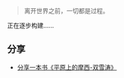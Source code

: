 > 离开世界之前，一切都是过程。

正在逐步构建......
  
    
	  
	   
	    
		 
		  
		   
		    
			 
			 
  
  
  
  






## 分享

- [分享一本书《平原上的摩西-双雪涛》](https://www.douban.com/doubanapp/dispatch/book/26803179)